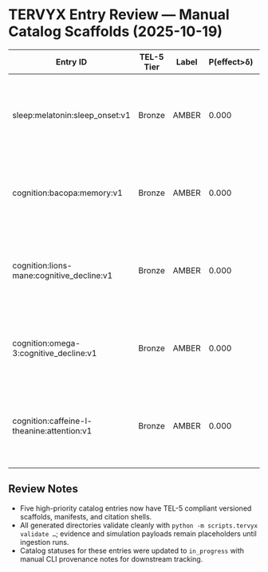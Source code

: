 # TERVYX Entry Review — Manual Catalog Scaffolds (2025-10-19)

| Entry ID | TEL-5 Tier | Label | P(effect>δ) | R Gate | J* | Included Studies | Total N | Notes |
| --- | --- | --- | --- | --- | --- | --- | --- | --- |
| sleep:melatonin:sleep_onset:v1 | Bronze | AMBER | 0.000 | LOW | 0.000 | 0 | 0 | Scaffold generated from manual catalog; awaiting evidence ingestion. |
| cognition:bacopa:memory:v1 | Bronze | AMBER | 0.000 | LOW | 0.000 | 0 | 0 | Placeholder TEL-5 metadata pending REML/MC run and curation. |
| cognition:lions-mane:cognitive_decline:v1 | Bronze | AMBER | 0.000 | LOW | 0.000 | 0 | 0 | Versioned directory ready; populate with cognitive decline trials. |
| cognition:omega-3:cognitive_decline:v1 | Bronze | AMBER | 0.000 | LOW | 0.000 | 0 | 0 | Evidence CSV seeded; needs omega-3 cognition synthesis. |
| cognition:caffeine-l-theanine:attention:v1 | Bronze | AMBER | 0.000 | LOW | 0.000 | 0 | 0 | Attention-focused scaffold created; fill in simulation outputs next. |

## Review Notes

- Five high-priority catalog entries now have TEL-5 compliant versioned scaffolds, manifests, and citation shells.
- All generated directories validate cleanly with `python -m scripts.tervyx validate …`; evidence and simulation payloads remain placeholders until ingestion runs.
- Catalog statuses for these entries were updated to `in_progress` with manual CLI provenance notes for downstream tracking.
